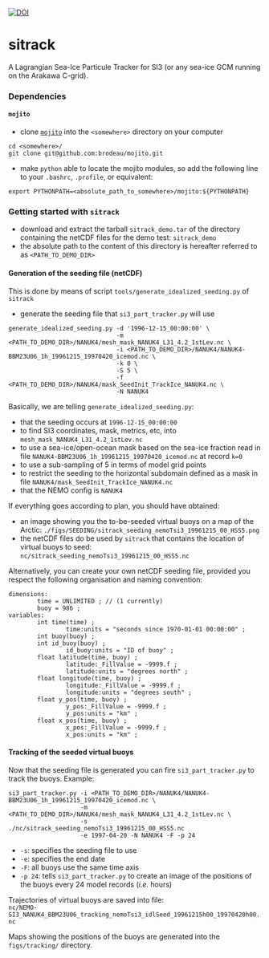 [![DOI](https://zenodo.org/badge/622954088.svg)](https://zenodo.org/badge/latestdoi/622954088)

# sitrack

A Lagrangian Sea-Ice Particule Tracker for SI3 (or any sea-ice GCM running on the Arakawa C-grid).





### Dependencies

#### `mojito`
 * clone [`mojito`](https://github.com/brodeau/mojito) into the `<somewhere>` directory on your computer 
 ```
 cd <somewhere>/
 git clone git@github.com:brodeau/mojito.git
 ```
 * make `python` able to locate the mojito modules, so add the following line to your `.bashrc`, `.profile`, or equivalent:
 ```
 export PYTHONPATH=<absolute_path_to_somewhere>/mojito:${PYTHONPATH}
 ```
 

### Getting started with `sitrack`

* download and extract the tarball `sitrack_demo.tar` of the directory containing the netCDF files for the demo test: `sitrack_demo`
* the absolute path to the content of this directory is hereafter referred to as `<PATH_TO_DEMO_DIR>`


#### Generation of the seeding file (netCDF)

This is done by means of script `tools/generate_idealized_seeding.py` of `sitrack` 

* generate the seeding file that `si3_part_tracker.py` will use
```
generate_idealized_seeding.py -d '1996-12-15_00:00:00' \
                              -m <PATH_TO_DEMO_DIR>/NANUK4/mesh_mask_NANUK4_L31_4.2_1stLev.nc \
                              -i <PATH_TO_DEMO_DIR>/NANUK4/NANUK4-BBM23U06_1h_19961215_19970420_icemod.nc \
                              -k 0 \
                              -S 5 \
                              -f  <PATH_TO_DEMO_DIR>/NANUK4/mask_SeedInit_TrackIce_NANUK4.nc \
                              -N NANUK4
```
Basically, we are telling `generate_idealized_seeding.py`:
- that the seeding occurs at `1996-12-15_00:00:00`
- to find SI3 coordinates, mask, metrics, etc, into `mesh_mask_NANUK4_L31_4.2_1stLev.nc`
- to use a sea-ice/open-ocean mask based on the sea-ice fraction  read in file `NANUK4-BBM23U06_1h_19961215_19970420_icemod.nc` at record `k=0`
- to use a sub-sampling of 5 in terms of model grid points
- to restrict the seeding to the horizontal subdomain defined as a mask in file `NANUK4/mask_SeedInit_TrackIce_NANUK4.nc`
- that the NEMO config is `NANUK4`

If everything goes according to plan, you should have obtained:
- an image showing you the to-be-seeded virtual buoys on a map of the Arctic: `./figs/SEEDING/sitrack_seeding_nemoTsi3_19961215_00_HSS5.png`
- the netCDF files do be used by `sitrack` that contains the location of virtual buoys to seed: `nc/sitrack_seeding_nemoTsi3_19961215_00_HSS5.nc`


Alternatively, you can create your own netCDF seeding file, provided you respect the following organisation and naming convention:
```
dimensions:
        time = UNLIMITED ; // (1 currently)
        buoy = 986 ;
variables:
        int time(time) ;
                time:units = "seconds since 1970-01-01 00:00:00" ;
        int buoy(buoy) ;
        int id_buoy(buoy) ;
                id_buoy:units = "ID of buoy" ;
        float latitude(time, buoy) ;
                latitude:_FillValue = -9999.f ;
                latitude:units = "degrees north" ;
        float longitude(time, buoy) ;
                longitude:_FillValue = -9999.f ;
                longitude:units = "degrees south" ;
        float y_pos(time, buoy) ;
                y_pos:_FillValue = -9999.f ;
                y_pos:units = "km" ;
        float x_pos(time, buoy) ;
                x_pos:_FillValue = -9999.f ;
                x_pos:units = "km" ;
```

#### Tracking of the seeded virtual buoys

Now that the seeding file is generated you can fire `si3_part_tracker.py` to track the buoys.
Example:
```
si3_part_tracker.py -i <PATH_TO_DEMO_DIR>/NANUK4/NANUK4-BBM23U06_1h_19961215_19970420_icemod.nc \
                    -m <PATH_TO_DEMO_DIR>/NANUK4/mesh_mask_NANUK4_L31_4.2_1stLev.nc \
                    -s ./nc/sitrack_seeding_nemoTsi3_19961215_00_HSS5.nc
                    -e 1997-04-20 -N NANUK4 -F -p 24
```
- `-s`: specifies the seeding file to use
- `-e`: specifies the end date
- `-F`: all buoys use the same time axis
- `-p 24`: tells `si3_part_tracker.py` to create an image of the positions of the buoys every 24 model records (_i.e._ hours)

Trajectories of virtual buoys are saved into file:<br>
`nc/NEMO-SI3_NANUK4_BBM23U06_tracking_nemoTsi3_idlSeed_19961215h00_19970420h00.nc`

Maps showing the positions of the buoys are generated into the `figs/tracking/` directory.
